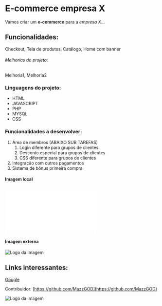 # E-commerce empresa X

Vamos criar um **e-commerce** para a *empresa X*...

## Funcionalidades:

Checkout, Tela de produtos, Catálogo, Home com banner

###### Melhorias do projeto:

Melhoria1, Melhoria2

### Linguagens do projeto:

* HTML
* JAVASCRIPT
* PHP
* MYSQL
* CSS

### Funcionalidades a desenvolver:

1. Área de membros (ABAIXO SUB TAREFAS)
    1. Login diferente para grupos de clientes
    2. Desconto especial para grupos de clientes
    3. CSS diferente para grupos de clientes
2. Integração com outros pagamentos
3. Sistema de bônus primeira compra

#### Imagem local
![Logo da Imagem2](pasta/imagem.ext)

#### Imagem externa
![Logo da Imagem](https://img.freepik.com/fotos-premium/a-imagem-do-cerebro-humano_99433-294.jpg?w=740)

## Links interessantes:

[Google](https://www.google.com.br)

Contribuidor: [https://github.com/MazzGOD](https://github.com/MazzGOD)

![Logo da Imagem](https://blog.emania.com.br/wp-content/uploads/2016/02/direitos-autorais-e-de-imagem.jpg)